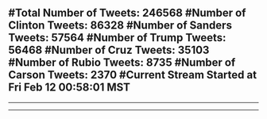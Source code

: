 #Total Number of Tweets: 246568 
#Number of Clinton Tweets: 86328
#Number of Sanders Tweets: 57564
#Number of Trump Tweets: 56468
#Number of Cruz Tweets: 35103
#Number of Rubio Tweets: 8735
#Number of Carson Tweets: 2370
#Current Stream Started at Fri Feb 12 00:58:01 MST
---
---
---
